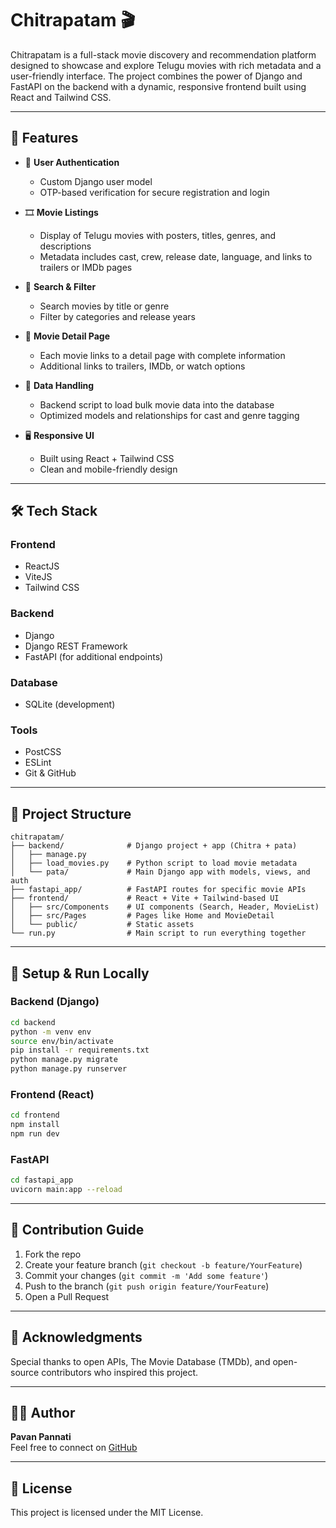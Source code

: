 
# Chitrapatam 🎬

Chitrapatam is a full-stack movie discovery and recommendation platform designed to showcase and explore Telugu movies with rich metadata and a user-friendly interface. The project combines the power of Django and FastAPI on the backend with a dynamic, responsive frontend built using React and Tailwind CSS.

---

## 🚀 Features

- 🔐 **User Authentication**
  - Custom Django user model
  - OTP-based verification for secure registration and login

- 🎞️ **Movie Listings**
  - Display of Telugu movies with posters, titles, genres, and descriptions
  - Metadata includes cast, crew, release date, language, and links to trailers or IMDb pages

- 🔎 **Search & Filter**
  - Search movies by title or genre
  - Filter by categories and release years

- 📄 **Movie Detail Page**
  - Each movie links to a detail page with complete information
  - Additional links to trailers, IMDb, or watch options

- 🧠 **Data Handling**
  - Backend script to load bulk movie data into the database
  - Optimized models and relationships for cast and genre tagging

- 🖥️ **Responsive UI**
  - Built using React + Tailwind CSS
  - Clean and mobile-friendly design

---

## 🛠️ Tech Stack

### Frontend
- ReactJS
- ViteJS
- Tailwind CSS

### Backend
- Django
- Django REST Framework
- FastAPI (for additional endpoints)

### Database
- SQLite (development)

### Tools
- PostCSS
- ESLint
- Git & GitHub

---

## 📁 Project Structure

```
chitrapatam/
├── backend/              # Django project + app (Chitra + pata)
│   ├── manage.py
│   ├── load_movies.py    # Python script to load movie metadata
│   └── pata/             # Main Django app with models, views, and auth
├── fastapi_app/          # FastAPI routes for specific movie APIs
├── frontend/             # React + Vite + Tailwind-based UI
│   ├── src/Components    # UI components (Search, Header, MovieList)
│   ├── src/Pages         # Pages like Home and MovieDetail
│   └── public/           # Static assets
└── run.py                # Main script to run everything together
```

---

## 🧪 Setup & Run Locally

### Backend (Django)
```bash
cd backend
python -m venv env
source env/bin/activate
pip install -r requirements.txt
python manage.py migrate
python manage.py runserver
```

### Frontend (React)
```bash
cd frontend
npm install
npm run dev
```

### FastAPI
```bash
cd fastapi_app
uvicorn main:app --reload
```

---

## 📌 Contribution Guide

1. Fork the repo
2. Create your feature branch (`git checkout -b feature/YourFeature`)
3. Commit your changes (`git commit -m 'Add some feature'`)
4. Push to the branch (`git push origin feature/YourFeature`)
5. Open a Pull Request

---

## 🙌 Acknowledgments

Special thanks to open APIs, The Movie Database (TMDb), and open-source contributors who inspired this project.

---

## 🧑‍💻 Author

**Pavan Pannati**  
Feel free to connect on [GitHub](https://github.com/pavanpannati)

---

## 📃 License

This project is licensed under the MIT License.
